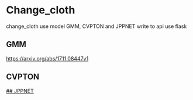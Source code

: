 # Change_cloth
change_cloth use model GMM, CVPTON and JPPNET write to api use flask
## GMM
<a>https://arxiv.org/abs/1711.08447v1
## CVPTON
<a href="https://arxiv.org/abs/1807.07688" title="CVPTON"/>
## JPPNET
<a> 
